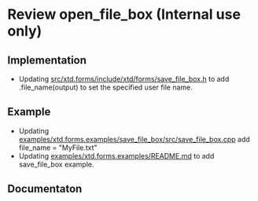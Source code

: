 # Review open_file_box (**Internal use only**)

## Implementation

* Updating [src/xtd.forms/include/xtd/forms/save_file_box.h](../../../src/xtd.forms/include/xtd/forms/save_file_box.h) to add .file_name(output) to set the specified user file name.

## Example

* Updating [examples/xtd.forms.examples/save_file_box/src/save_file_box.cpp](../../../eexamples/xtd.forms.examples/save_file_box/src/save_file_box.cpp) add file_name = "MyFile.txt"
* Updating [examples/xtd.forms.examples/README.md](../../../examples/xtd.forms.examples/README.md) to add save_file_box example.

## Documentaton

